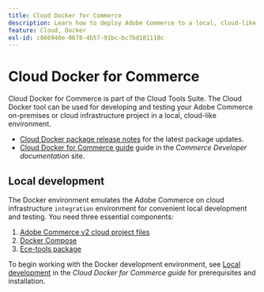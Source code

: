 ```yaml
---
title: Cloud Docker for Commerce
description: Learn how to deploy Adobe Commerce to a local, cloud-like environment using the Cloud Docker for Commerce package.
feature: Cloud, Docker
exl-id: c866940e-0678-4b57-91bc-bc7bd181110c
---
```

# Cloud Docker for Commerce

Cloud Docker for Commerce is part of the Cloud Tools Suite. The Cloud Docker tool can be used for developing and testing your Adobe Commerce on-premises or cloud infrastructure project in a local, cloud-like environment.

- [Cloud Docker package release notes](../release-notes/cloud-docker.md) for the latest package updates.
- [Cloud Docker for Commerce guide](https://developer.adobe.com/commerce/cloud-tools/docker/) guide in the _Commerce Developer documentation_ site.

## Local development

The Docker environment emulates the Adobe Commerce on cloud infrastructure `integration` environment for convenient local development and testing. You need three essential components:

1. [Adobe Commerce v2 cloud project files](../project/file-structure.md)
1. [Docker Compose](https://www.docker.com/get-started/)
1. [Ece-tools package](install-package.md)

To begin working with the Docker development environment, see [Local development](https://developer.adobe.com/commerce/cloud-tools/docker/setup/) in the _Cloud Docker for Commerce guide_ for prerequisites and installation.
